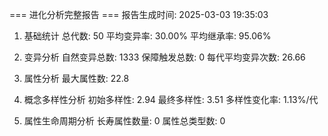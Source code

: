 === 进化分析完整报告 ===
报告生成时间: 2025-03-03 19:35:03

1. 基础统计
总代数: 50
平均变异率: 30.00%
平均继承率: 95.06%

2. 变异分析
自然变异总数: 1333
保障触发总数: 0
每代平均变异次数: 26.66

3. 属性分析
最大属性数: 22.8

4. 概念多样性分析
初始多样性: 2.94
最终多样性: 3.51
多样性变化率: 1.13%/代

5. 属性生命周期分析
长寿属性数量: 0
属性总类型数: 0